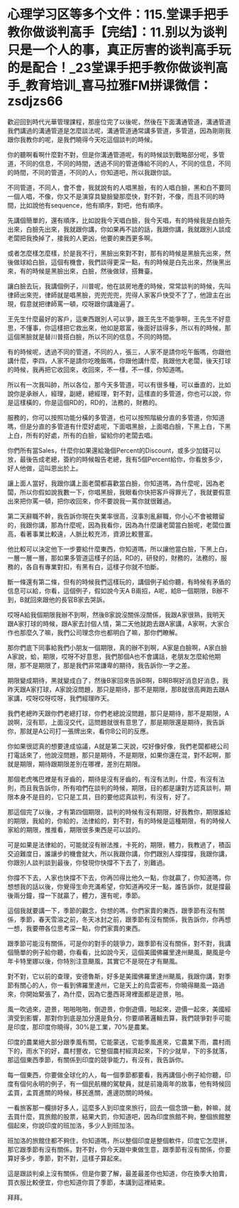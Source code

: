 # 心理学习区等多个文件：115.堂课手把手教你做谈判高手【完结】：11.别以为谈判只是一个人的事，真正厉害的谈判高手玩的是配合！_23堂课手把手教你做谈判高手_教育培训_喜马拉雅FM拼课微信：zsdjzs66

歡迎回到時代光華管理課程，那座位完了以後呢，然後在下面溝通管道，溝通管道我們講過的溝通管道是怎麼談法呢，溝通管道通常講多管道，多管道，因為剛剛我跟你我教你的呢，是我們曉得今天吃這個談判的時候。

你的聽啊看啊什麼對不對，但是你溝通管道呢，有的時候談到戰略部分呢，多管道，不同的信息，不同的時間，透過不同的管道傳給不同的人，不同的信息，不同的時間，不同的管道，不同的人，你知道吧，所以我跟你談。

不同管道，不同人，會不會，我就說有的人唱黑臉，有的人唱白臉，黑和白不要同一個人唱，不像，你又不是演穿具變臉變那麼快，對不對，不像，而且不同的時間，比如說他有sequence，他有順序，對吧，他有順序。

先講個簡單的，還有順序，比如說我今天唱白臉，我今天唱，有的時候我是白臉先出來，白臉先出來，我就跟你講，你如果再不談的話，我跟你講，我就跟別人談成老闆把我換掉了，接我的人更凶，他要的東西更多啊。

或者怎麼樣怎麼樣，於是我不行，黑臉出來對不對，那有的時候是黑臉先出來，然後做球給白臉，這個有機會，我們談得更深一點，有的時候是白先出來，然後黑出來，有的時候是黑臉出來，白臉，然後做球，搭舞臺。

讓白臉去玩，我講個例子，川普呢，他在談房地產的時候，常常談判的時候，先叫律師出來兜，律師就是唱黑臉，兜兜兜兜，兜得人家客戶快受不了了，他證主在出現，假意就把律師罵一頓，哎呀跟你講幾遍了。

王先生什麼最好的客戶，這東西跟別人可以爭，跟王先生不能爭啊，王先生不好意思，不懂事，你這樣把它救出來，他如是眾富，後面好談得多，所以有的時候，那這個黑臉就是替川普搭白臉，所以不同的信息，不同的時間。

有的時候呢，透過不同的管道，不同的人，張三，人家不是請你吃午飯嗎，你跟他講什麼，李四，人家不是請你吃晚飯嗎，你跟他講什麼，我跟他大老闆，後天打球的時候，我再把它收回來，收回來，不一樣，不一樣，你知道嗎。

所以有一次我叫帥，所以各位，那今天多管道，可以有很多種，可以垂直的，比如說你是承辦人，經理，副總，總經理，對不對，這樣直的多管道，你也可以說，你是這樣橫的，你是這個RD的，RD的，法務的，財務的。

服務的，你可以按照功能分橫的多管道，也可以按照階級分直的多管道，你知道嗎，但是分直的多管道有什麼好處呢，下面唱黑臉，上面唱白臉，下黑上白，下黑上白，所有的好處，所有的白臉，留給你的老闆去唱。

你們所有當Sales，什麼你如果還給幾個Percent的Discount，或多少加錢可以放，最後告成老總，簽約的時候報告老總，我有5個Percent給你，你看放多少，好人他做，這叫恩出於上。

讓上面人當好，我跟你講上面老闆都喜歡當白臉，你知道嗎，為什麼呢，因為老闆，所以你假如說我數一下，你唱黑臉，我眼看你快把客戶得罪光了，我就要假意出來把你罵一頓，把你收回來，你不要說我一罵你就很難過。

第二天辭職不幹，我告訴你現在失業率很高，沒事別亂辭職，你小心不會被餵留的，我跟你講，那為什麼呢，因為我看你，因為為什麼讓老闆當白臉呢，老闆位置高，看著事業比較遠，人脈比較充沛，資源比較豐富。

他比較可以決定他下一步要給什麼東西，你知道嗎，所以讓他當白臉，下黑上白，一層一層一層，那如果多管道這樣子的話，RD的，研發的，財務的，法務的，服務的，各自有專業對扣，有黑有白，這樣子你就不怕斷。

斷一條還有第二條，但有的時候我們這樣玩的，講個例子給你聽，有時候有矛盾的信息可以給，你看，這個例子，假如說今天A B兩招，A呢，給B一個期限，B辦不到，B就回來跟他的長官B家去哭訴。

哎呀A給我個期限我辦不到啊，然後B家說沒關係沒關係，我跟A家很熟，我明天跟A家打球的時候，跟A家去討個人情，第二天他就跑去跟A家講，A家啊，大家合作也那麼久了嘛，我們公司理念你也都明白了嘛，那你們瞭解。

那你們底下同事給我們小朋友一個期限，真的辦不到啊，A家是白臉啊，A家白臉A家說，蛤，期限，哎呀不好意思，我們那個A也不會講話，老朋友怎麼給他期限，那不是期限了，那是我們非常謙卑的期待，我告訴你一字之差。

期限變成期待，黑就變成白了，然後B家回來告訴B啊，B啊B啊好消息好消息，我昨天跟A家打球，A家說沒問題，那只是期待，那不是期限，那B就很高興跑去跟A家講，哎呀哎呀哎呀，我們經理昨天。

我們老總昨天跟你們老總打球，你們老總說沒問題，那只是期待，那不是期限，A說啊，沒有耶，上面沒交代，這問題就很有意思了，那是期限還是期待，我告訴你，那就是A公司打一張牌出來，看你B公司的反應。

你如果很認真的想要達成協議，A就是第二天說，哎好像好像，我們老闆都總公司打電話來了，他說沒問題，那只是期待，不是期限，如果你還在混，對不起啊，那就是期限，期待跟期限差別在哪裡，差別在期限。

那個老虎嘴巴裡是有牙齒的，期待是沒有牙齒的，有沒有法則，什麼，有沒有法則，而且我告訴你，所有咱們在談判的時候，期限，目的都是讓對方認真談判，期限本身不是目的，它只是工具，目的要他認真談判，有沒有，好了。

那這個完了以後，才有第四個期限，談判的時候有沒有期限，好我教你，期限誰給的期限，我給的，你給的，法律給的，對不對，有的時候是這種期限，有的時候人家給的期限，推推看，期限很多東西是可以談的。

可是如果是法律給的，可能就沒有辦法推，卡死的，期限，體力，我教過了，積函交迫難度日，誰讓步的機會就大，所以我跟你講，你們跟別人撐撐撐，我跟你講，你跟別人談判談到最後，你發現你快撐不下去了，別難過。

你撐不下去，人家也快撐不下去，你再凹得比他久一點，你就贏了，你知道嗎，你想想我的話以後，你覺得生命充滿希望，你知道再咬牙一點，誰告訴你，就是撐最後兩分鐘，撐一下就贏了，體力，還有呢，季節。

這個我就要講一下，季節的觀念，你想的嗎，你們家賣的東西，跟季節有沒有關係，季節，春天雪溶之前，冬天冰封之前，跟季節有沒有關係，我告訴你，你再想一想，我要帶各位思考深一點，你們家賣的東西。

跟季節可能沒有關係，可是你的對手的競爭力，跟季節有沒有關係，對不對，我講個簡單的例子給你聽，你看看，比如說今天，這個美國佛羅里達州颶風，颶風是今年卡特里娜以後，你特別注意颶風，其實它不是現在才有颶風。

對不對，它以前的查理，安德魯斯，好多是美國佛羅里達州颶風，我跟你講，對季節有關心的人，你一看到佛羅里達州，它是天上的烏雲密布，你曉得颶風一路過來，你開始緊張了，為什麼，因為它墨西哥灣裡面都是遊景，啪。

風一吹過來，遊景，啪啪啪啪，倒遊景，你倒遊價，啪起來，遊價一起來，美國經濟受到影響，那對你到底是加分還是負分，你要順著邏輯去算，我們競爭對手可能是印度，那印度你曉得，30%是工業，70%是農業。

印度的農業絕大部分跟季風有關，它能蒙送，它能季風進來，它農業下雨，農村雨下的，雨水下的好，農村豐收，它整個農村經濟起來，下的少就旱，下的多就落，那這個東西季節，有關係到印度的競爭能力，有沒有，我告訴你。

每一個東西，你要做全球化的人，每一個季節都要看，我再講個小例子給你聽，印度有個何永明的例子，有一個民航機的駕駛員，就是前幾兩年的故事，他有時候回孟買，孟買進關的時候，移民進關，進邊防關的時候。

一看旅客那一欄排好多人，這麼多人到印度來旅行，回去一個念頭一動，幹嘛，就去買什麼，買旅館的股票，結果大罰，你知道吧，因為印度旅館不夠，整個旅館整個起來，你說印度的班加洛，多少人到班加洛。

班加洛的旅館住都不夠住，你知道嗎，所以整個印度是整個軟件，印度它怎麼拼，那它跟季節有沒有關係，對不對，你今天跟中東做生意，跟季節有沒有關係，你要算好多步，季節，對不對，這樣子算起來。

這是跟談判桌上沒有關係，但是你要了解，最差最差你也知道，你在換季大拍賣，買衣服比較便宜，你也知道你買了季節，本講到這裡結束。

拜拜。